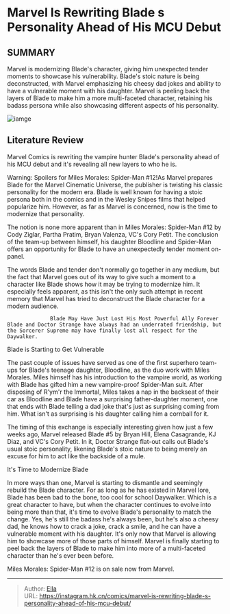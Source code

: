 # Marvel Is Rewriting Blade s Personality Ahead of His MCU Debut


## SUMMARY 



  Marvel is modernizing Blade&#39;s character, giving him unexpected tender moments to showcase his vulnerability.   Blade&#39;s stoic nature is being deconstructed, with Marvel emphasizing his cheesy dad jokes and ability to have a vulnerable moment with his daughter.   Marvel is peeling back the layers of Blade to make him a more multi-faceted character, retaining his badass persona while also showcasing different aspects of his personality.  

![iamge](https://static1.srcdn.com/wordpress/wp-content/uploads/2023/04/mahershala-ali-as-eric-brooks-blade-in-mcu.png)

## Literature Review

Marvel Comics is rewriting the vampire hunter Blade&#39;s personality ahead of his MCU debut and it&#39;s revealing all new layers to who he is. 




Warning: Spoilers for Miles Morales: Spider-Man #12!As Marvel prepares Blade for the Marvel Cinematic Universe, the publisher is twisting his classic personality for the modern era. Blade is well known for having a stoic persona both in the comics and in the Wesley Snipes films that helped popularize him. However, as far as Marvel is concerned, now is the time to modernize that personality.




The notion is none more apparent than in Miles Morales: Spider-Man #12 by Cody Ziglar, Partha Pratim, Bryan Valenza, VC&#39;s Cory Petit. The conclusion of the team-up between himself, his daughter Bloodline and Spider-Man offers an opportunity for Blade to have an unexpectedly tender moment on-panel.

          

The words Blade and tender don&#39;t normally go together in any medium, but the fact that Marvel goes out of its way to give such a moment to a character like Blade shows how it may be trying to modernize him. It especially feels apparent, as this isn&#39;t the only such attempt in recent memory that Marvel has tried to deconstruct the Blade character for a modern audience.

                  Blade May Have Just Lost His Most Powerful Ally Forever   Blade and Doctor Strange have always had an underrated friendship, but the Sorcerer Supreme may have finally lost all respect for the Daywalker.   





 Blade is Starting to Get Vulnerable 
          

The past couple of issues have served as one of the first superhero team-ups for Blade&#39;s teenage daughter, Bloodline, as the duo work with Miles Morales. Miles himself has his introduction to the vampire world, as working with Blade has gifted him a new vampire-proof Spider-Man suit. After disposing of R&#39;ym&#39;r the Immortal, Miles takes a nap in the backseat of their car as Bloodline and Blade have a surprising father-daughter moment, one that ends with Blade telling a dad joke that&#39;s just as surprising coming from him. What isn&#39;t as surprising is his daughter calling him a cornball for it.

The timing of this exchange is especially interesting given how just a few weeks ago, Marvel released Blade #5 by Bryan Hill, Elena Casagrande, KJ Diaz, and VC&#39;s Cory Petit. In it, Doctor Strange flat-out calls out Blade&#39;s usual stoic personality, likening Blade&#39;s stoic nature to being merely an excuse for him to act like the backside of a mule.






 It&#39;s Time to Modernize Blade 
          

In more ways than one, Marvel is starting to dismantle and seemingly rebuild the Blade character. For as long as he has existed in Marvel lore, Blade has been bad to the bone, too cool for school Daywalker. Which is a great character to have, but when the character continues to evolve into being more than that, it&#39;s time to evolve Blade&#39;s personality to match the change. Yes, he&#39;s still the badass he&#39;s always been, but he&#39;s also a cheesy dad, he knows how to crack a joke, crack a smile, and he can have a vulnerable moment with his daughter. It&#39;s only now that Marvel is allowing him to showcase more of those parts of himself. Marvel is finally starting to peel back the layers of Blade to make him into more of a multi-faceted character than he&#39;s ever been before.






Miles Morales: Spider-Man #12 is on sale now from Marvel.





---

> Author: [Ella](https://instagram.hk.cn/)  
> URL: https://instagram.hk.cn/comics/marvel-is-rewriting-blade-s-personality-ahead-of-his-mcu-debut/  

